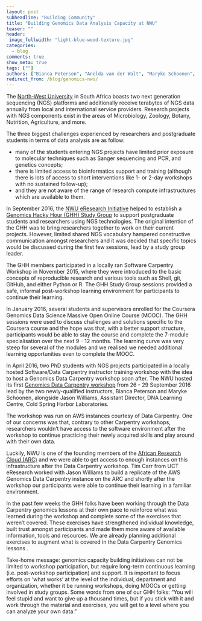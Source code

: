 ```yaml
---
layout: post
subheadline: "Building Community"
title: "Building Genomics Data Analysis Capacity at NWU"
teaser: ""
header:
 image_fullwidth: "light-blue-wood-texture.jpg"
categories:
  - blog
comments: true
show_meta: true
tags: [""]
authors: ["Bianca Peterson", "Anelda van der Walt", "Maryke Schoonen", "Jason Williams"]
redirect_from: /blog/genomics-nwu/
---
```



The [North-West University](http://www.nwu.ac.za) in South Africa boasts two next generation sequencing (NGS) platforms and additionally receive terabytes of NGS data annually from local and international service providers. Research projects with NGS components exist in the areas of Microbiology, Zoology, Botany, Nutrition, Agriculture, and more.


The three biggest challenges experienced by researchers and postgraduate students in terms of data analysis are as follow:
* many of the students entering NGS projects have limited prior exposure to molecular techniques such as Sanger sequencing and PCR, and genetics concepts;
* there is limited access to bioinformatics support and training (although there is lots of access to short interventions like 1- or 2-day workshops with no sustained follow-up); 
* and they are not aware of the range of research compute infrastructures which are available to them.


In September 2016, the [NWU eResearch Initiative](http://www.nwu.ac.za/eresearch) helped to establish a [Genomics Hacky Hour (GHH) Study Group](http://www.nwu.ac.za/eresearch/news/building-Genomics-capacity-through-a-study-Group) to support postgraduate students and researchers using NGS technologies. The original intention of the GHH was to bring researchers together to work on their current projects. However, limited shared NGS vocabulary hampered constructive communication amongst researchers and it was decided that specific topics would be discussed during the first few sessions, lead by a study group leader. 


The GHH members participated in a locally ran Software Carpentry Workshop in November 2015, where they were introduced to the basic concepts of reproducible research and various tools such as Shell, git, GitHub, and either Python or R. The GHH Study Group sessions provided a safe, informal post-workshop learning environment for participants to continue their learning. 


In January 2016, several students and supervisors enrolled for the Coursera Genomics Data Science Massive Open Online Course (MOOC). The GHH sessions were used to discuss challenges and solutions specific to the Coursera course and the hope was that, with a better support structure, participants would be able to stay the course and complete the 7-module specialisation over the next 9 - 12 months. The learning curve was very steep for several of the modules and we realised we needed additional learning opportunities even to complete the MOOC.


In April 2016, two PhD students with NGS projects participated in a locally hosted Software/Data Carpentry instructor training workshop with the idea to host a Genomics Data Carpentry workshop soon after. The NWU hosted its first [Genomics Data Carpentry workshop](https://nwu-eresearch.github.io/2016-09-26-nwu-genomics/) from 26 - 29 September 2016 lead by the two newly-qualified instructors, Bianca Peterson and Maryke Schoonen, alongside Jason Williams, Assistant Director, DNA Learning Centre, Cold Spring Harbor Laboratories. 


The workshop was run on AWS instances courtesy of Data Carpentry.  One of our concerns was that, contrary to other Carpentry workshops, researchers wouldn’t have access to the software environment after the workshop to continue practicing their newly acquired skills and play around with their own data.


Luckily, NWU is one of the founding members of the [African Research Cloud (ARC)](http://www.arc.ac.za/) and we were able to get access to enough instances on this infrastructure after the Data Carpentry workshop. Tim Carr from UCT eResearch worked with Jason Williams to build a replicate of the AWS Genomics Data Carpentry instance on the ARC and shortly after the workshop our participants were able to continue their learning in a familiar environment.


In the past few weeks the GHH folks have been working through the Data Carpentry genomics lessons at their own pace to reinforce what was learned during the workshop and complete some of the exercises that weren’t covered. These exercises have strengthened individual knowledge, built trust amongst participants and made them more aware of available information, tools and resources. We are already planning additional exercises to augment what is covered in the Data Carpentry Genomics lessons .


Take-home message: genomics capacity building initiatives can not be limited to workshop participation, but require long-term continuous learning (i.e. post-workshop participation) and support. It is important to focus efforts on ‘what works’ at the level of the individual, department and organization, whether it be running workshops, doing MOOCs or getting involved in study groups. Some words from one of our GHH folks: “You will feel stupid and want to give up a thousand times, but if you stick with it and work through the material and exercises, you will get to a level where you can analyze your own data.”

